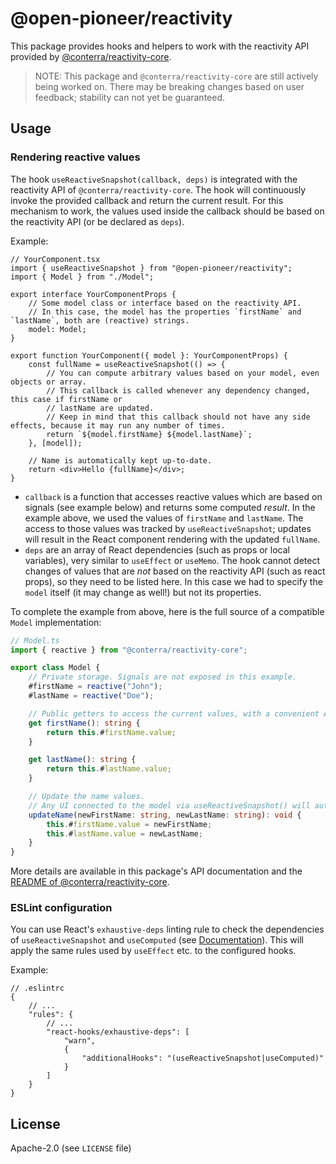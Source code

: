 # @open-pioneer/reactivity

This package provides hooks and helpers to work with the reactivity API provided by [@conterra/reactivity-core](https://www.npmjs.com/package/@conterra/reactivity-core).

> NOTE:
> This package and `@conterra/reactivity-core` are still actively being worked on.
> There may be breaking changes based on user feedback; stability can not yet be guaranteed.

## Usage

### Rendering reactive values

The hook `useReactiveSnapshot(callback, deps)` is integrated with the reactivity API of `@conterra/reactivity-core`.
The hook will continuously invoke the provided callback and return the current result.
For this mechanism to work, the values used inside the callback should be based on the reactivity API (or be declared as `deps`).

Example:

```tsx
// YourComponent.tsx
import { useReactiveSnapshot } from "@open-pioneer/reactivity";
import { Model } from "./Model";

export interface YourComponentProps {
    // Some model class or interface based on the reactivity API.
    // In this case, the model has the properties `firstName` and `lastName`, both are (reactive) strings.
    model: Model;
}

export function YourComponent({ model }: YourComponentProps) {
    const fullName = useReactiveSnapshot(() => {
        // You can compute arbitrary values based on your model, even objects or array.
        // This callback is called whenever any dependency changed, this case if firstName or
        // lastName are updated.
        // Keep in mind that this callback should not have any side effects, because it may run any number of times.
        return `${model.firstName} ${model.lastName}`;
    }, [model]);

    // Name is automatically kept up-to-date.
    return <div>Hello {fullName}</div>;
}
```

-   `callback` is a function that accesses reactive values which are based on signals (see example below) and returns some computed _result_.
    In the example above, we used the values of `firstName` and `lastName`.
    The access to those values was tracked by `useReactiveSnapshot`; updates will result in the React component rendering with the updated `fullName`.
-   `deps` are an array of React dependencies (such as props or local variables), very similar to `useEffect` or `useMemo`.
    The hook cannot detect changes of values that are _not_ based on the reactivity API (such as react props), so they need to be listed here.
    In this case we had to specify the `model` itself (it may change as well!) but not its properties.

To complete the example from above, here is the full source of a compatible `Model` implementation:

```ts
// Model.ts
import { reactive } from "@conterra/reactivity-core";

export class Model {
    // Private storage. Signals are not exposed in this example.
    #firstName = reactive("John");
    #lastName = reactive("Doe");

    // Public getters to access the current values, with a convenient API.
    get firstName(): string {
        return this.#firstName.value;
    }

    get lastName(): string {
        return this.#lastName.value;
    }

    // Update the name values.
    // Any UI connected to the model via useReactiveSnapshot() will automatically update.
    updateName(newFirstName: string, newLastName: string): void {
        this.#firstName.value = newFirstName;
        this.#lastName.value = newLastName;
    }
}
```

More details are available in this package's API documentation and the [README of @conterra/reactivity-core](https://www.npmjs.com/package/@conterra/reactivity-core).

### ESLint configuration

You can use React's `exhaustive-deps` linting rule to check the dependencies of `useReactiveSnapshot` and `useComputed` (see [Documentation](https://github.com/facebook/react/blob/main/packages/eslint-plugin-react-hooks/README.md#advanced-configuration)).
This will apply the same rules used by `useEffect` etc. to the configured hooks.

Example:

```jsonc
// .eslintrc
{
    // ...
    "rules": {
        // ...
        "react-hooks/exhaustive-deps": [
            "warn",
            {
                "additionalHooks": "(useReactiveSnapshot|useComputed)"
            }
        ]
    }
}
```

## License

Apache-2.0 (see `LICENSE` file)
